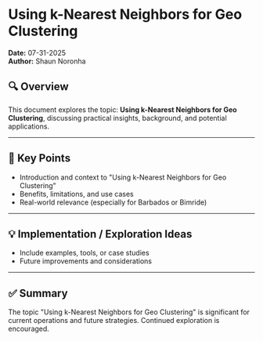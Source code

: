 # Using k-Nearest Neighbors for Geo Clustering

**Date:** 07-31-2025  
**Author:** Shaun Noronha

## 🔍 Overview

This document explores the topic: **Using k-Nearest Neighbors for Geo Clustering**, discussing practical insights, background, and potential applications.

---

## 📌 Key Points

- Introduction and context to "Using k-Nearest Neighbors for Geo Clustering"
- Benefits, limitations, and use cases
- Real-world relevance (especially for Barbados or Bimride)

---

## 💡 Implementation / Exploration Ideas

- Include examples, tools, or case studies
- Future improvements and considerations

---

## ✅ Summary

The topic "Using k-Nearest Neighbors for Geo Clustering" is significant for current operations and future strategies. Continued exploration is encouraged.

